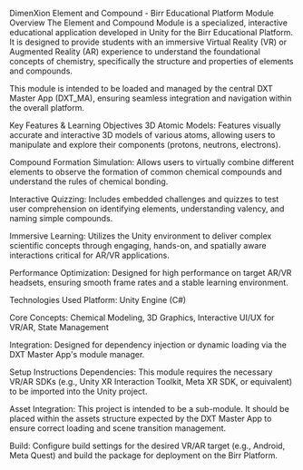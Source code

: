 DimenXion Element and Compound - Birr Educational Platform Module
Overview
The Element and Compound Module is a specialized, interactive educational application developed in Unity for the Birr Educational Platform. It is designed to provide students with an immersive Virtual Reality (VR) or Augmented Reality (AR) experience to understand the foundational concepts of chemistry, specifically the structure and properties of elements and compounds.

This module is intended to be loaded and managed by the central DXT Master App (DXT_MA), ensuring seamless integration and navigation within the overall platform.

Key Features & Learning Objectives
3D Atomic Models: Features visually accurate and interactive 3D models of various atoms, allowing users to manipulate and explore their components (protons, neutrons, electrons).

Compound Formation Simulation: Allows users to virtually combine different elements to observe the formation of common chemical compounds and understand the rules of chemical bonding.

Interactive Quizzing: Includes embedded challenges and quizzes to test user comprehension on identifying elements, understanding valency, and naming simple compounds.

Immersive Learning: Utilizes the Unity environment to deliver complex scientific concepts through engaging, hands-on, and spatially aware interactions critical for AR/VR applications.

Performance Optimization: Designed for high performance on target AR/VR headsets, ensuring smooth frame rates and a stable learning environment.

Technologies Used
Platform: Unity Engine (C#)

Core Concepts: Chemical Modeling, 3D Graphics, Interactive UI/UX for VR/AR, State Management

Integration: Designed for dependency injection or dynamic loading via the DXT Master App's module manager.

Setup Instructions
Dependencies: This module requires the necessary VR/AR SDKs (e.g., Unity XR Interaction Toolkit, Meta XR SDK, or equivalent) to be imported into the Unity project.

Asset Integration: This project is intended to be a sub-module. It should be placed within the assets structure expected by the DXT Master App to ensure correct loading and scene transition management.

Build: Configure build settings for the desired VR/AR target (e.g., Android, Meta Quest) and build the package for deployment on the Birr Platform.
